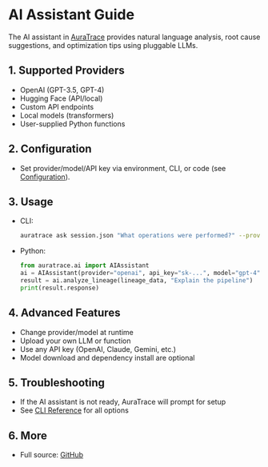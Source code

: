 # AI Assistant Guide

The AI assistant in [AuraTrace](https://github.com/Cosmos-Coder-Ray/AuraTrace.git) provides natural language analysis, root cause suggestions, and optimization tips using pluggable LLMs.

## 1. Supported Providers
- OpenAI (GPT-3.5, GPT-4)
- Hugging Face (API/local)
- Custom API endpoints
- Local models (transformers)
- User-supplied Python functions

## 2. Configuration
- Set provider/model/API key via environment, CLI, or code (see [Configuration](configuration.md)).

## 3. Usage
- CLI:
  ```bash
  auratrace ask session.json "What operations were performed?" --provider huggingface --model mistralai/Mistral-7B-Instruct-v0.2
  ```
- Python:
  ```python
  from auratrace.ai import AIAssistant
  ai = AIAssistant(provider="openai", api_key="sk-...", model="gpt-4")
  result = ai.analyze_lineage(lineage_data, "Explain the pipeline")
  print(result.response)
  ```

## 4. Advanced Features
- Change provider/model at runtime
- Upload your own LLM or function
- Use any API key (OpenAI, Claude, Gemini, etc.)
- Model download and dependency install are optional

## 5. Troubleshooting
- If the AI assistant is not ready, AuraTrace will prompt for setup
- See [CLI Reference](cli-reference.md) for all options

## 6. More
- Full source: [GitHub](https://github.com/Cosmos-Coder-Ray/AuraTrace.git) 